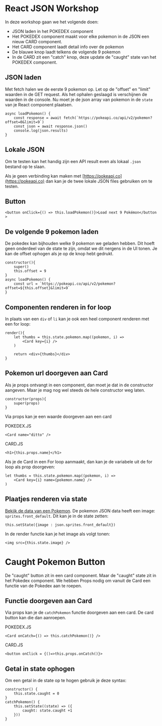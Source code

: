 # React JSON Workshop

In deze workshop gaan we het volgende doen:

- JSON laden in het POKEDEX component
- Het POKEDEX component maakt voor elke pokemon in de JSON een nieuw CARD component.
- Het CARD component laadt detail info over de pokemon
- De blauwe knop laadt telkens de volgende 9 pokemon
- In de CARD zit een "catch" knop, deze update de "caught" state van het POKEDEX component.

## JSON laden 

Met fetch halen we de eerste 9 pokemon op. Let op de "offset" en "limit" waarden in de GET request. Als het ophalen geslaagd is verschijnen de waarden in de console. Nu moet je de json array van pokemon in de `state` van je React component plaatsen.

```
async loadPokemon() {
    const response = await fetch(`https://pokeapi.co/api/v2/pokemon?offset=0&limit=9`)
    const json = await response.json()
    console.log(json.results)
} 
```

## Lokale JSON

Om te testen kan het handig zijn een API result even als lokaal `.json` bestand op te slaan. 

Als je geen verbinding kan maken met [https://pokeapi.co](https://pokeapi.co) dan kan je de twee lokale JSON files gebruiken om te testen.

## Button

```
<button onClick={() => this.loadPokemon()}>Load next 9 Pokémon</button >
```

## De volgende 9 pokemon laden

De pokedex kan bijhouden welke 9 pokemon we geladen hebben. Dit hoeft geen onderdeel van de state te zijn, omdat we dit nergens in de UI tonen. Je kan de offset ophogen als je op de knop hebt gedrukt.

```
constructor(){
    super()
    this.offset = 9
}
async loadPokemon() {
    const url = `https://pokeapi.co/api/v2/pokemon?offset=${this.offset}&limit=9`
} 
```

## Componenten renderen in for loop

In plaats van een `div` of `li` kan je ook een heel component renderen met een for loop:

```
render(){
    let thumbs = this.state.pokemon.map((pokemon, i) =>
        <Card key={i} />
    )

    return <div>{thumbs}</div>
}
```


## Pokemon url doorgeven aan Card

Als je props ontvangt in een component, dan moet je dat in de constructor aangeven. Maar je mag nog wel steeds de hele constructor weg laten.
```
constructor(props){
    super(props)
}
```

Via props kan je een waarde doorgeven aan een card

POKEDEX.JS
```
<Card name="ditto" />
```
CARD.JS
```
<h1>{this.props.name}</h1>
```
Als je de Card in een For loop aanmaakt, dan kan je de variabele uit de for loop als prop doorgeven:
```
let thumbs = this.state.pokemon.map((pokemon, i) =>
    <Card key={i} name={pokemon.name} />
)
```

## Plaatjes renderen via state

[Bekijk de data van een Pokemon](https://pokeapi.co/api/v2/pokemon/ditto). De pokemon JSON data heeft een image: `sprites.front_default`. Dit kan je in de state zetten:

```
this.setState({image : json.sprites.front_default})
```

In de render functie kan je het image als volgt tonen:
```
<img src={this.state.image} />
```

# Caught Pokemon Button

De "caught" button zit in een card component. Maar de "caught" state zit in het Pokedex component. We hebben Props nodig om vanuit de Card een functie van de Pokedex aan te roepen.

## Functie doorgeven aan Card

Via props kan je de `catchPokemon` functie doorgeven aan een card. De card button kan die dan aanroepen.

POKEDEX.JS
```
<Card onCatch={() => this.catchPokemon()} />
```
CARD.JS
```
<button onClick = {()=>this.props.onCatch()}>
```

## Getal in state ophogen 

Om een getal in de state op te hogen gebruik je deze syntax:

```
constructor() {
    this.state.caught = 0
}
catchPokemon() {
    this.setState((state) => ({
        caught: state.caught +1
    }))
}
```

